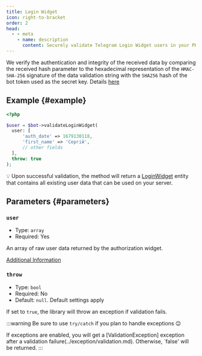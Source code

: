 ```yaml
---
title: Login Widget
icon: right-to-bracket
order: 2
head:
  - - meta
    - name: description
      content: Securely validate Telegram Login Widget users in your PHP project using the TgWebValid library.
---
```


We verify the authentication and integrity of the received data by comparing the received hash parameter to the hexadecimal representation of the `HMAC-SHA-256` signature of the data validation string with the `SHA256` hash of the bot token used as the secret key. Details [here](https://core.telegram.org/widgets/login#checking-authorization)

## Example {#example}

```php
<?php

$user = $bot->validateLoginWidget(
  user: [
      'auth_date' => 1679130118,
      'first_name' => 'Сергій',
      // other fields
  ],
  throw: true
);
```

:bulb: Upon successful validation, the method will return a [LoginWidget](../entity/login-widget.md) entity that contains all existing user data that can be used on your server.

## Parameters {#parameters}

### `user`
- Type: `array`
- Required: Yes

An array of raw user data returned by the authorization widget.

[Additional Information](https://core.telegram.org/widgets/login#receiving-authorization-data)

### `throw`
- Type: `bool`
- Required: No
- Default: `null`. Default settings apply

If set to `true`, the library will throw an exception if validation fails.

:::warning
Be sure to use `try/catch` if you plan to handle exceptions :wink:

If exceptions are enabled, you will get a [ValidationException] exception after a validation failure(../exception/validation.md). Otherwise, `false' will be returned.
:::
